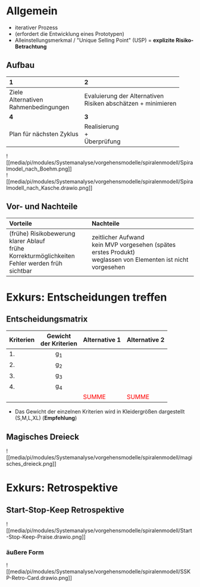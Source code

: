 # Allgemein
- iterativer Prozess
- (erfordert die Entwicklung eines Prototypen)
- Alleinstellungsmerkmal / "Unique Selling Point" (USP) = **explizite Risiko-Betrachtung**

## Aufbau
| 1 | 2 |
| :------------ | :------------ |
| Ziele<br>Alternativen<br>Rahmenbedingungen | Evaluierung der Alternativen<br>Risiken abschätzen + minimieren |
| **4** | **3** |
| Plan für nächsten Zyklus | Realisierung<br>+<br>Überprüfung |

![[media/pi/modules/Systemanalyse/vorgehensmodelle/spiralenmodell/Spiralmodel_nach_Boehm.png]]  
![[media/pi/modules/Systemanalyse/vorgehensmodelle/spiralenmodell/Spiralmodell_nach_Kasche.drawio.png]]  

## Vor- und Nachteile
| Vorteile | Nachteile |
| :------- | :-------- |
| (frühe) Risikobewerung<br>klarer Ablauf<br>frühe Korrekturmöglichkeiten<br>Fehler werden früh sichtbar | zeitlicher Aufwand<br>kein MVP vorgesehen (spätes erstes Produkt)<br>weglassen von Elementen ist nicht vorgesehen |

# Exkurs: Entscheidungen treffen
## Entscheidungsmatrix 
| Kriterien | Gewicht<br>der Kriterien | Alternative 1 | Alternative 2 |
| :------- | :----: | :------ | :------ |
| 1. | g<sub>1</sub> | | |
| 2. | g<sub>2</sub> | | |
| 3. | g<sub>3</sub> | | |
| 4. | g<sub>4</sub> | | |
| | | <span style="color:red">SUMME</span> | <span style="color:red">SUMME</span> |
- Das Gewicht der einzelnen Kriterien wird in Kleidergrößen dargestellt (S,M,L,XL) (**Empfehlung**)

## Magisches Dreieck
![[media/pi/modules/Systemanalyse/vorgehensmodelle/spiralenmodell/magisches_dreieck.png]]  

# Exkurs: Retrospektive
## Start-Stop-Keep Retrospektive
![[media/pi/modules/Systemanalyse/vorgehensmodelle/spiralenmodell/Start-Stop-Keep-Praise.drawio.png]]

### äußere Form
![[media/pi/modules/Systemanalyse/vorgehensmodelle/spiralenmodell/SSKP-Retro-Card.drawio.png]]

